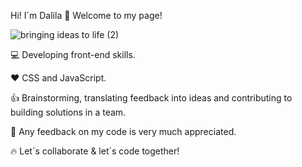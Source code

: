Hi! I´m Dalila 👋 Welcome to my page!

![bringing ideas to life (2)](https://user-images.githubusercontent.com/56134527/197343261-cbb5d360-53ef-4481-8b66-9cfe365caa62.png)

:computer: Developing front-end skills.  

:heart: CSS and JavaScript.

:thumbsup: Brainstorming, translating feedback into ideas and contributing to building solutions in a team.

:raised_hands: Any feedback on my code is very much appreciated.

:fire: Let´s collaborate & let´s code together!


